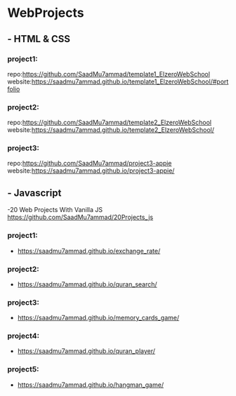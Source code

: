 # WebProjects
<!-- web projects -->

## - HTML & CSS

### project1:
repo:https://github.com/SaadMu7ammad/template1_ElzeroWebSchool<br>
website:https://saadmu7ammad.github.io/template1_ElzeroWebSchool/#portfolio


### project2:
repo:https://github.com/SaadMu7ammad/template2_ElzeroWebSchool<br>
website:https://saadmu7ammad.github.io/template2_ElzeroWebSchool/


### project3:
repo:https://github.com/SaadMu7ammad/project3-appie<br>
website:https://saadmu7ammad.github.io/project3-appie/


## - Javascript
-20 Web Projects With Vanilla JS https://github.com/SaadMu7ammad/20Projects_js

### project1:
- https://saadmu7ammad.github.io/exchange_rate/

### project2:
- https://saadmu7ammad.github.io/quran_search/

### project3:
- https://saadmu7ammad.github.io/memory_cards_game/

### project4:
- https://saadmu7ammad.github.io/quran_player/


### project5:
- https://saadmu7ammad.github.io/hangman_game/
